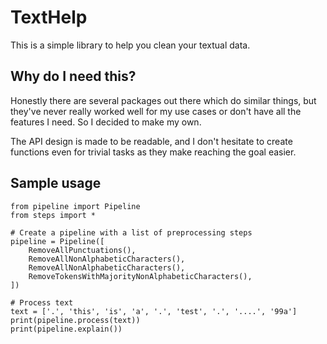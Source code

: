 # TextHelp

This is a simple library to help you clean your textual data.

## Why do I need this?

Honestly there are several packages out there which do similar things, but they've never really worked well for my use cases or don't have all the features I need. So I decided to make my own.

The API design is made to be readable, and I don't hesitate to create functions even for trivial tasks as they make reaching the goal easier.

## Sample usage

```
from pipeline import Pipeline
from steps import *

# Create a pipeline with a list of preprocessing steps
pipeline = Pipeline([
    RemoveAllPunctuations(),
    RemoveAllNonAlphabeticCharacters(),
    RemoveAllNonAlphabeticCharacters(),
    RemoveTokensWithMajorityNonAlphabeticCharacters(),
])

# Process text
text = ['.', 'this', 'is', 'a', '.', 'test', '.', '....', '99a']
print(pipeline.process(text))
print(pipeline.explain())
```